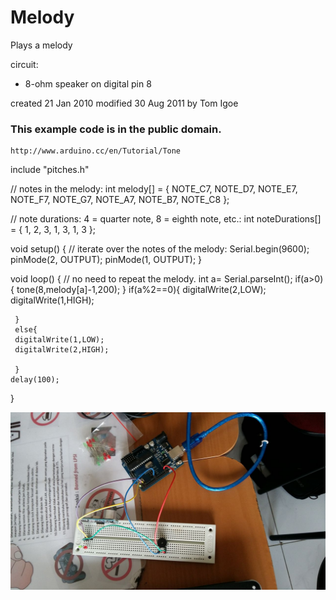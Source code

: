 # Melody

 Plays a melody

  circuit:
  * 8-ohm speaker on digital pin 8

   created 21 Jan 2010
   modified 30 Aug 2011
   by Tom Igoe

### This example code is in the public domain.

    http://www.arduino.cc/en/Tutorial/Tone

 
   include "pitches.h"

  // notes in the melody:
   int melody[] = {
    NOTE_C7, NOTE_D7, NOTE_E7, NOTE_F7, NOTE_G7, NOTE_A7, NOTE_B7, NOTE_C8
    };

  // note durations: 4 = quarter note, 8 = eighth note, etc.:
  int noteDurations[] = {
     1, 2, 3, 1, 3, 1, 3
    };

   void setup() {
   // iterate over the notes of the melody:
   Serial.begin(9600);
     pinMode(2, OUTPUT);
     pinMode(1, OUTPUT);
     }


   void loop() {
   // no need to repeat the melody.
   int a= Serial.parseInt();
     if(a>0){
     tone(8,melody[a]-1,200);
     }
     if(a%2==0){
     digitalWrite(2,LOW);
     digitalWrite(1,HIGH);
  
     }
     else{
     digitalWrite(1,LOW);
     digitalWrite(2,HIGH);
 
     }
    delay(100);
  }

![SS ARD][img1]
     
[img1]: /Photo%20Arduino/melody.jpg "SS ARD"

